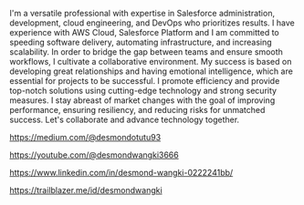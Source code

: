 I'm a versatile professional with expertise in Salesforce administration, development, cloud engineering, and DevOps who prioritizes results. I have experience with AWS Cloud, Salesforce Platform and I am committed to speeding software delivery, automating infrastructure, and increasing scalability. In order to bridge the gap between teams and ensure smooth workflows, I cultivate a collaborative environment. My success is based on developing great relationships and having emotional intelligence, which are essential for projects to be successful. I promote efficiency and provide top-notch solutions using cutting-edge technology and strong security measures. I stay abreast of market changes with the goal of improving performance, ensuring resiliency, and reducing risks for unmatched success. Let's collaborate and advance technology together.

https://medium.com/@desmondotutu93

https://youtube.com/@desmondwangki3666

https://www.linkedin.com/in/desmond-wangki-0222241bb/

https://trailblazer.me/id/desmondwangki
